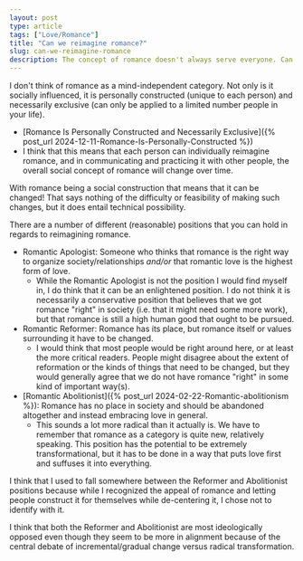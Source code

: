 ```yaml
---
layout: post
type: article
tags: ["Love/Romance"]
title: "Can we reimagine romance?"
slug: can-we-reimagine-romance
description: The concept of romance doesn't always serve everyone. Can we rehabilitate this concept or are we better off abandoning it entirely?
---
```


I don't think of romance as a mind-independent category. Not only is it socially influenced, it is personally constructed (unique to each person) and necessarily exclusive (can only be applied to a limited number people in your life).
* [Romance Is Personally Constructed and Necessarily Exclusive]({% post_url 2024-12-11-Romance-Is-Personally-Constructed %})
* I think that this means that each person can individually reimagine romance, and in communicating and practicing it with other people, the overall social concept of romance will change over time.

With romance being a social construction that means that it can be changed! That says nothing of the difficulty or feasibility of making such changes, but it does entail technical possibility.

There are a number of different (reasonable) positions that you can hold in regards to reimagining romance.
* Romantic Apologist: Someone who thinks that romance is the right way to organize society/relationships *and/or* that romantic love is the highest form of love. 
    * While the Romantic Apologist is not the position I would find myself in, I do think that it can be an enlightened position. I do not think it is necessarily a conservative position that believes that we got romance "right" in society (i.e. that it might need some more work), but that romance is still a high human good that ought to be pursued.
* Romantic Reformer: Romance has its place, but romance itself or values surrounding it have to be changed. 
    * I would think that most people would be right around here, or at least the more critical readers. People might disagree about the extent of reformation or the kinds of things that need to be changed, but they would generally agree that we do not have romance "right" in some kind of important way(s).
* [Romantic Abolitionist]({% post_url 2024-02-22-Romantic-abolitionism %}): Romance has no place in society and should be abandoned altogether and instead embracing love in general.
    * This sounds a lot more radical than it actually is. We have to remember that romance as a category is quite new, relatively speaking. This position has the potential to be extremely transformational, but it has to be done in a way that puts love first and suffuses it into everything.

I think that I used to fall somewhere between the Reformer and Abolitionist positions because while I recognized the appeal of romance and letting people construct it for themselves while de-centering it, I chose not to identify with it.

I think that both the Reformer and Abolitionist are most ideologically opposed even though they seem to be more in alignment because of the central debate of incremental/gradual change versus radical transformation.